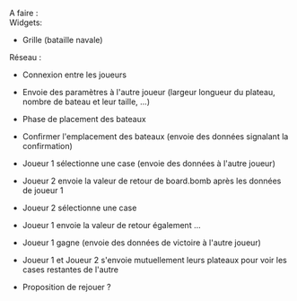 A faire :  
Widgets:  
- Grille (bataille navale)
  
  
  
Réseau :

- Connexion entre les joueurs
- Envoie des paramètres à l'autre joueur (largeur longueur du plateau, nombre de bateau et leur taille, ...)
- Phase de placement des bateaux
- Confirmer l'emplacement des bateaux (envoie des données signalant la confirmation)

- Joueur 1 sélectionne une case (envoie des données à l'autre joueur)
- Joueur 2 envoie la valeur de retour de board.bomb après les données de joueur 1
- Joueur 2 sélectionne une case 
- Joueur 1 envoie la valeur de retour également
...

- Joueur 1 gagne (envoie des données de victoire à l'autre joueur)
- Joueur 1 et Joueur 2 s'envoie mutuellement leurs plateaux pour voir les cases restantes de l'autre
- Proposition de rejouer ?